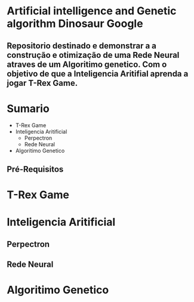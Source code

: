 # Artificial intelligence and Genetic algorithm Dinosaur Google

## Repositorio destinado e demonstrar a a construção e otimização de uma Rede Neural atraves de um Algoritimo genetico. Com o objetivo de que a Inteligencia Aritifial aprenda a jogar T-Rex Game.

Sumario
=================
<!--ts-->
   * T-Rex Game
   * Inteligencia Aritificial
      * Perpectron
      * Rede Neural
   * Algoritimo Genetico
<!--te-->

## Pré-Requisitos  

# T-Rex Game
# Inteligencia Aritificial
  ## Perpectron
  ## Rede Neural
# Algoritimo Genetico
